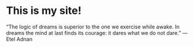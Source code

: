 # This is my site!

“The logic of dreams is superior to the one we exercise while awake. In dreams the mind at last finds its courage: it dares what we do not dare.” — Etel Adnan
